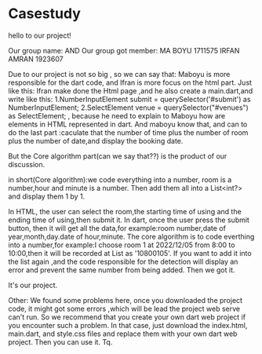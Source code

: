 # Casestudy
hello to our project!

Our group name:
AND
Our group got member:
MA BOYU 1711575
IRFAN AMRAN 1923607

Due to our project is not so big , so we can say that: 
Maboyu is more responsible for the dart code, and Ifran is more focus on the html part.
Just like this:
Ifran make done the Html page ,and he also create a main.dart,and write like this:
1.NumberInputElement submit = querySelector('#submit') as NumberInputElement;
2.SelectElement venue = querySelector("#venues") as SelectElement;
, because he need to explain to Maboyu how are elements in HTML represented in dart.
And maboyu know that, and can to do the last part :caculate that the number of time plus the number of room plus the number of date,and display the booking date.

But the Core algorithm part(can we say that??) is the product of our discussion.

in short(Core algorithm):we code everything into a number, room is a number,hour and minute is a number.
Then add them all into a List<int?> and display them 1 by 1.

In HTML, the user can select the room,the starting time of using and the ending time of using,then submit it.
In dart, once the user press the submit button, then it will get all the data,for example:room number,date of year,month,day.date of hour,minute.
The core algorithm is to code everthing into a number,for example:I choose room 1 at 2022/12/05 from 8:00 to 10:00,then it will be recorded at List as '10800105'.
If you want to add it into the list again ,and the code responsible for the detection will display an error and prevent the same number from being added.
Then we got it.

It's our project.

Other:
We found some problems here, once you downloaded the project code, it might got some errors ,which will be lead the project web serve can't run.
So we recommend that you create your own dart web project if you encounter such a problem. 
In that case, just download the index.html, main.dart, and style.css files and replace them with your own dart web project. 
Then you can use it.
Tq.
